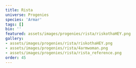 ```yaml
---
title: Rista
universe: Progenies
species: 'Armar'
tags: []
bio: ''
featured: assets/images/progenies/rista/riskothaHEY.png
gallery:
- assets/images/progenies/rista/riskothaHEY.png
- assets/images/progenies/rista/4armwoman.png
- assets/images/progenies/rista/rista_reference.png
order: 45
---
```

